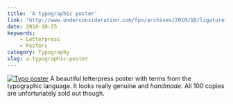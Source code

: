 ```yaml
---
title: 'A typographic poster'
link: 'http://www.underconsideration.com/fpo/archives/2010/10/ligature-loop-stem-poster.php'
date: 2010-10-25
keywords:
    - Letterpress
    - Posters
category: Typography
slug: a-typographic-poster
---
```


[![](http://www.underconsideration.com/fpo/project_images/LLandS_08.jpg "Typo poster")](http://www.underconsideration.com/fpo/archives/2010/10/ligature-loop-stem-poster.php)
A beautiful letterpress poster with terms from the typographic language. It looks really genuine and
_handmade_. All 100 copies are unfortunately sold out though.
